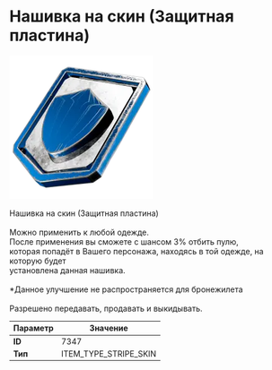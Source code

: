 # Нашивка на скин (Защитная пластина)

![Item Image](../img/7347.webp?raw=true)

Нашивка на скин (Защитная пластина)<br><br>Можно применить к любой одежде.<br>После применения вы сможете с шансом 3% отбить пулю,<br>которая попадёт в Вашего персонажа, находясь в той одежде, на которую будет<br>установлена данная нашивка.<br><br>*Данное улучшение не распространяется для бронежилета<br><br>Разрешено передавать, продавать и выкидывать.


| Параметр | Значение |
|----------|----------|
| **ID** | 7347 |
| **Тип** | ITEM_TYPE_STRIPE_SKIN |


